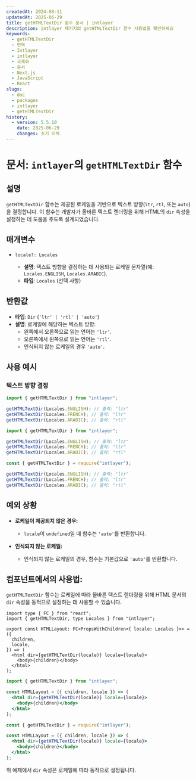 ```yaml
---
createdAt: 2024-08-11
updatedAt: 2025-06-29
title: getHTMLTextDir 함수 문서 | intlayer
description: intlayer 패키지의 getHTMLTextDir 함수 사용법을 확인하세요
keywords:
  - getHTMLTextDir
  - 번역
  - Intlayer
  - intlayer
  - 국제화
  - 문서
  - Next.js
  - JavaScript
  - React
slugs:
  - doc
  - packages
  - intlayer
  - getHTMLTextDir
history:
  - version: 5.5.10
    date: 2025-06-29
    changes: 초기 이력
---
```


# 문서: `intlayer`의 `getHTMLTextDir` 함수

## 설명

`getHTMLTextDir` 함수는 제공된 로케일을 기반으로 텍스트 방향(`ltr`, `rtl`, 또는 `auto`)을 결정합니다. 이 함수는 개발자가 올바른 텍스트 렌더링을 위해 HTML의 `dir` 속성을 설정하는 데 도움을 주도록 설계되었습니다.

## 매개변수

- `locale?: Locales`

  - **설명**: 텍스트 방향을 결정하는 데 사용되는 로케일 문자열(예: `Locales.ENGLISH`, `Locales.ARABIC`).
  - **타입**: `Locales` (선택 사항)

## 반환값

- **타입**: `Dir` (`'ltr' | 'rtl' | 'auto'`)
- **설명**: 로케일에 해당하는 텍스트 방향:
  - 왼쪽에서 오른쪽으로 읽는 언어는 `'ltr'`.
  - 오른쪽에서 왼쪽으로 읽는 언어는 `'rtl'`.
  - 인식되지 않는 로케일의 경우 `'auto'`.

## 사용 예시

### 텍스트 방향 결정

```typescript codeFormat="typescript"
import { getHTMLTextDir } from "intlayer";

getHTMLTextDir(Locales.ENGLISH); // 출력: "ltr"
getHTMLTextDir(Locales.FRENCH); // 출력: "ltr"
getHTMLTextDir(Locales.ARABIC); // 출력: "rtl"
```

```javascript codeFormat="esm"
import { getHTMLTextDir } from "intlayer";

getHTMLTextDir(Locales.ENGLISH); // 출력: "ltr"
getHTMLTextDir(Locales.FRENCH); // 출력: "ltr"
getHTMLTextDir(Locales.ARABIC); // 출력: "rtl"
```

```javascript codeFormat="commonjs"
const { getHTMLTextDir } = require("intlayer");

getHTMLTextDir(Locales.ENGLISH); // 출력: "ltr"
getHTMLTextDir(Locales.FRENCH); // 출력: "ltr"
getHTMLTextDir(Locales.ARABIC); // 출력: "rtl"
```

## 예외 상황

- **로케일이 제공되지 않은 경우:**

  - `locale`이 `undefined`일 때 함수는 `'auto'`를 반환합니다.

- **인식되지 않는 로케일:**
  - 인식되지 않는 로케일의 경우, 함수는 기본값으로 `'auto'`를 반환합니다.

## 컴포넌트에서의 사용법:

`getHTMLTextDir` 함수는 로케일에 따라 올바른 텍스트 렌더링을 위해 HTML 문서의 `dir` 속성을 동적으로 설정하는 데 사용할 수 있습니다.

```tsx codeFormat="typescript"
import type { FC } from "react";
import { getHTMLTextDir, type Locales } from "intlayer";

export const HTMLLayout: FC<PropsWithChildren<{ locale: Locales }>> = ({
  children,
  locale,
}) => (
  <html dir={getHTMLTextDir(locale)} locale={locale}>
    <body>{children}</body>
  </html>
);
```

```jsx codeFormat="esm"
import { getHTMLTextDir } from "intlayer";

const HTMLLayout = ({ children, locale }) => (
  <html dir={getHTMLTextDir(locale)} locale={locale}>
    <body>{children}</body>
  </html>
);
```

```jsx codeFormat="commonjs"
const { getHTMLTextDir } = require("intlayer");

const HTMLLayout = ({ children, locale }) => (
  <html dir={getHTMLTextDir(locale)} locale={locale}>
    <body>{children}</body>
  </html>
);
```

위 예제에서 `dir` 속성은 로케일에 따라 동적으로 설정됩니다.
